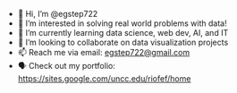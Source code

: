 - 👋 Hi, I’m @egstep722
- 👀 I’m interested in solving real world problems with data!
- 🌱 I’m currently learning data science, web dev, AI, and IT
- 💞️ I’m looking to collaborate on data visualization projects
- 📫 Reach me via email: egstep722@gmail.com
- 🗣️ Check out my portfolio: https://sites.google.com/uncc.edu/riofef/home

<!---
egstep722/egstep722 is a ✨ special ✨ repository because its `README.md` (this file) appears on your GitHub profile.
You can click the Preview link to take a look at your changes.
--->
